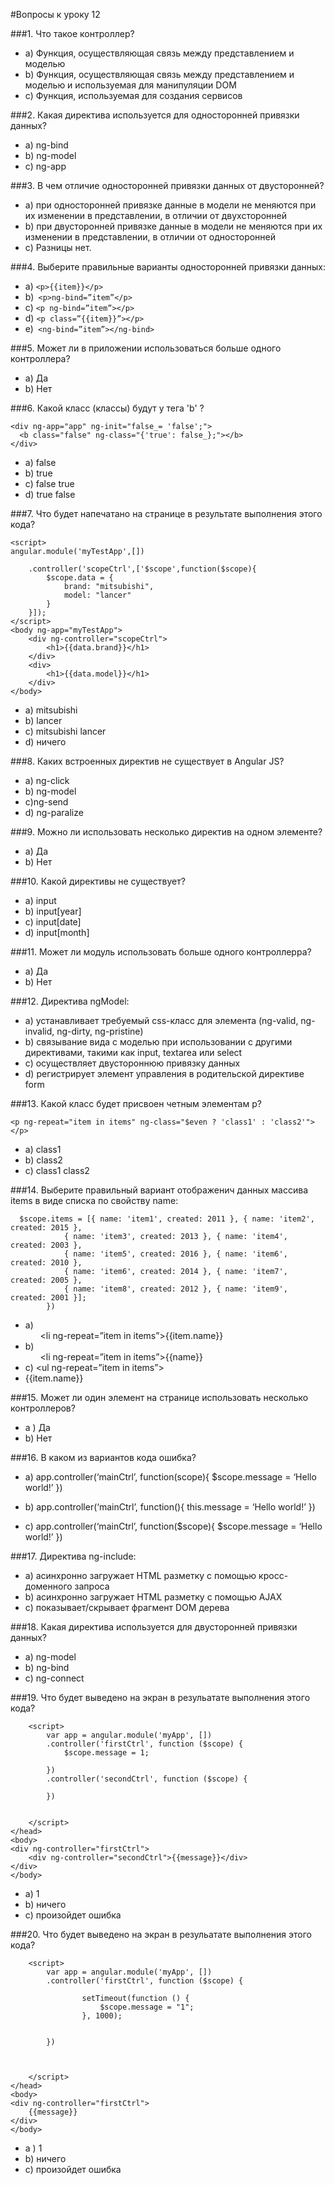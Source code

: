 #Вопросы к уроку 12

###1. Что такое контроллер? 
* a) Функция, осуществляющая связь между представлением и моделью 
* b) Функция, осуществляющая связь между представлением и моделью и используемая для манипуляции DOM 
* c) Функция, используемая для создания сервисов 

###2. Какая директива используется для односторонней привязки данных? 
* a) ng-bind
* b) ng-model
* c) ng-app

###3. В чем отличие односторонней привязки данных от двусторонней? 
* a) при односторонней привязке данные в модели не меняются при их изменении в представлении, в отличии от двухсторонней
* b) при двусторонней привязке данные в модели не меняются при их изменении в представлении, в отличии от односторонней
* c) Разницы нет. 

###4. Выберите правильные варианты односторонней привязки данных: 
* a) ```<p>{{item}}</p>```
* b)``` <p>ng-bind=”item”</p>```
* c) ```<p ng-bind=”item”></p>```
* d) ```<p class=”{{item}}”></p>```
* e)``` <ng-bind=”item”></ng-bind>```

###5. Может ли в приложении использоваться больше одного контроллера? 
* a) Да 
* b) Нет

###6. Какой класс (классы) будут у тега 'b' ? 
```
<div ng-app="app" ng-init="false_= 'false';"> 
  <b class="false" ng-class="{'true': false_};"></b> 
</div> 
``` 
* a) false
* b) true
* c) false true 
* d) true false 

###7. Что будет напечатано на странице в результате выполнения этого кода? 
```
<script>
angular.module('myTestApp',[]) 
 
    .controller('scopeCtrl',['$scope',function($scope){ 
        $scope.data = { 
            brand: "mitsubishi", 
            model: "lancer" 
        } 
    }]); 
</script>
<body ng-app="myTestApp"> 
    <div ng-controller="scopeCtrl"> 
        <h1>{{data.brand}}</h1> 
    </div> 
    <div> 
        <h1>{{data.model}}</h1> 
    </div> 
</body> 

```
* a) mitsubishi
* b) lancer
* c) mitsubishi lancer 
* d) ничего 

###8. Каких встроенных директив не существует в Angular JS? 
* a) ng-click
* b) ng-model
* c)ng-send
* d) ng-paralize 

###9. Можно ли использовать несколько директив на одном элементе? 
* a) Да 
* b) Нет  

###10. Какой директивы не существует? 
* a) input
* b) input[year]
* c) input[date]
* d) input[month]

###11. Может ли модуль использовать больше одного контроллерра? 
* a) Да 
* b) Нет
 
###12. Директива ngModel: 
* a) устанавливает требуемый css-класс для элемента (ng-valid, ng-invalid, ng-dirty, ng-pristine)
* b) связывание вида с моделью при использовании с другими директивами, такими как input, textarea или select
* c) осуществляет двустороннюю привязку данных
* d) регистрирует элемент управления в родительской директиве form 

###13. Какой класс будет присвоен четным элементам p? 
```
<p ng-repeat="item in items" ng-class="$even ? 'class1' : 'class2'"></p>
``` 
* a) class1
* b) class2
* c) class1 class2

###14. Выберите правильный вариант отображенич данных массива items в виде списка 
по свойству name: 
```
  $scope.items = [{ name: 'item1', created: 2011 }, { name: 'item2', created: 2015 },
            { name: 'item3', created: 2013 }, { name: 'item4', created: 2003 },
            { name: 'item5', created: 2016 }, { name: 'item6', created: 2010 },
            { name: 'item6', created: 2014 }, { name: 'item7', created: 2005 },
            { name: 'item8', created: 2012 }, { name: 'item9', created: 2001 }];
        })
```  
* a) <ul><li ng-repeat=”item in items”>{{item.name}}</ul>
* b) <ul><li ng-repeat=”item in items”>{{name}}</ul>
* c) <ul ng-repeat=”item in items”><li >{{item.name}}</ul>
 
###15. Может ли один элемент на странице использовать несколько контроллеров? 
* a ) Да 
* b) Нет

###16. В каком из вариантов кода ошибка? 
* a) app.controller(‘mainCtrl’, function(scope){
$scope.message = ‘Hello world!’
})
* b) app.controller(‘mainCtrl’, function(){
this.message = ‘Hello world!’
})

* c) app.controller(‘mainCtrl’, function($scope){
$scope.message = ‘Hello world!’
})  

###17. Директива ng-include: 
* a) асинхронно загружает HTML разметку с помощью кросс-доменного запроса
* b) асинхронно загружает HTML разметку с помощью AJAX 
* c) показывает/скрывает фрагмент DOM дерева 

###18. Какая директива используется для двусторонней привязки данных? 
* a) ng-model
* b) ng-bind
* c) ng-connect

###19. Что будет выведено на экран в резульатате выполнения этого кода? 
```
    <script>
        var app = angular.module('myApp', [])
        .controller('firstCtrl', function ($scope) {
            $scope.message = 1; 

        })
        .controller('secondCtrl', function ($scope) {

        })


    </script>
</head>
<body>
<div ng-controller="firstCtrl">
    <div ng-controller="secondCtrl">{{message}}</div>
</div>
</body>
```  

* a) 1
* b) ничего 
* c) произойдет ошибка

###20. Что будет выведено на экран в резульатате выполнения этого кода? 
```
    <script>
        var app = angular.module('myApp', [])
        .controller('firstCtrl', function ($scope) {
     
                setTimeout(function () {
                    $scope.message = "1";
                }, 1000);
            

        })
     


    </script>
</head>
<body>
<div ng-controller="firstCtrl">
    {{message}}
</div>
</body>
``` 
* a ) 1
* b) ничего 
* c) произойдет ошибка 
